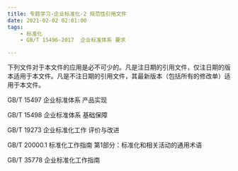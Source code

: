 ```yaml
---
title: 专题学习-企业标准化-2 规范性引用文件
date: 2021-02-02 02:01:00
tags: 
	- 标准化
	- GB/T 15496-2017  企业标准体系 要求

---
```




下列文件对于本文件的应用是必不可少的。凡是注日期的引用文件，仅注日期的版本适用于本文件。凡是不注日期的引用文件，其最新版本（包括所有的修改单）适用于本文件。

GB/T 15497 企业标准体系 产品实现

GB/T 15498 企业标准体系 基础保障

GB/T 19273 企业标准化工作 评价与改进

GB/T 20000.1 标准化工作指南 第1部分：标准化和相关活动的通用术语

GB/T 35778 企业标准化工作指南 
